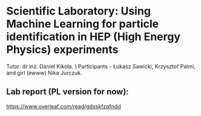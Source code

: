 # Scientific Laboratory: Using Machine Learning for particle identification in HEP (High Energy Physics) experiments
Tutor: dr inż. Daniel Kikoła. \ 
Participants - Łukasz Sawicki, Krzysztof Palmi, and girl (ewww) Nika Jurczuk. 


## Lab report (PL version for now): 
https://www.overleaf.com/read/gdxskfzqfndd
